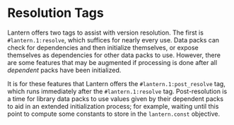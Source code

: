 # Resolution Tags

Lantern offers two tags to assist with version resolution. The first is
`#lantern.1:resolve`, which suffices for nearly every use. Data packs can check
for dependencies and then initialize themselves, or expose themselves as
dependencies for other data packs to use. However, there are some features that
may be augmented if processing is done after all *dependent* packs have been
initialized.

It is for these features that Lantern offers the `#lantern.1:post_resolve` tag,
which runs immediately after the `#lantern.1:resolve` tag. Post-resolution is a
time for library data packs to use values given by their dependent packs to aid
in an extended initialization process; for example, waiting until this point to
compute some constants to store in the `lantern.const` objective.
